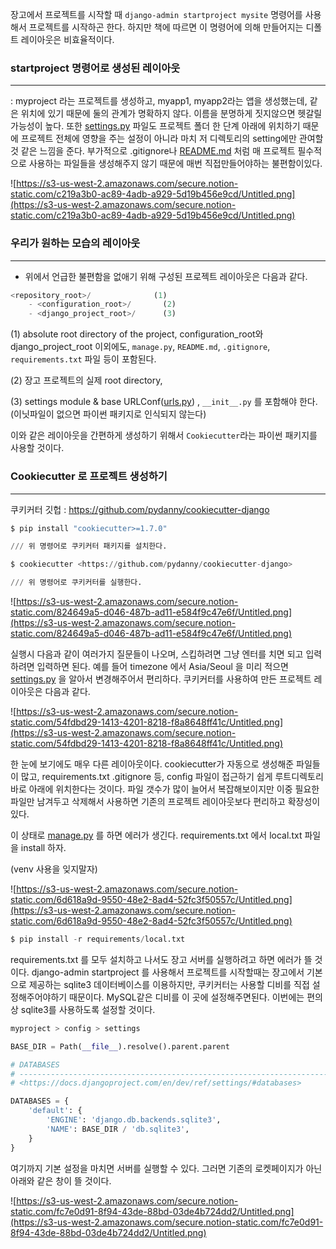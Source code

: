 장고에서 프로젝트를 시작할 때 `django-admin startproject mysite` 명령어를 사용해서 프로젝트를 시작하곤 한다. 하지만 책에 따르면 이 명령어에 의해 만들어지는 디폴트 레이아웃은 비효율적이다.

### startproject 명령어로 생성된 레이아웃

---

: myproject 라는 프로젝트를 생성하고, myapp1, myapp2라는 앱을 생성했는데, 같은 위치에 있기 때문에 둘의 관계가 명확하지 않다. 이름을 분명하게 짓지않으면 헷갈릴 가능성이 높다. 또한 [settings.py](http://settings.py) 파일도 프로젝트 폴더  한 단계 아래에 위치하기 때문에 프로젝트 전체에 영향을 주는 설정이 아니라 마치 저 디렉토리의 setting에만 관여할 것 같은 느낌을 준다. 부가적으로 .gitignore나 [README.md](http://readme.md) 처럼 매 프로젝트 필수적으로 사용하는 파일들을 생성해주지 않기 때문에 매번 직접만들어야하는 불편함이있다.

![https://s3-us-west-2.amazonaws.com/secure.notion-static.com/c219a3b0-ac89-4adb-a929-5d19b456e9cd/Untitled.png](https://s3-us-west-2.amazonaws.com/secure.notion-static.com/c219a3b0-ac89-4adb-a929-5d19b456e9cd/Untitled.png)



### 우리가 원하는 모습의 레이아웃

---

- 위에서 언급한 불편함을 없애기 위해 구성된 프로젝트 레이아웃은 다음과 같다.

```python
<repository_root>/              (1)              
	- <configuration_root>/       (2)
	- <django_project_root>/      (3)          
```

(1)   absolute root directory of the project, configuration_root와 django_project_root 이외에도, `manage.py`,  `README.md`, `.gitignore`, `requirements.txt` 파일 등이 포함된다.

(2)  장고 프로젝트의 실제 root directory,

(3) settings module & base URLConf([urls.py](http://urls.py)) ,  `__init__.py` 를 포함해야 한다. (이닛파일이 없으면 파이썬 패키지로 인식되지 않는다)

이와 같은 레이아웃을 간편하게 생성하기 위해서 `Cookiecutter`라는 파이썬 패키지를 사용할 것이다.



### Cookiecutter 로 프로젝트 생성하기

---

쿠키커터 깃헙 : https://github.com/pydanny/cookiecutter-django

```python
$ pip install "cookiecutter>=1.7.0"

/// 위 명령어로 쿠키커터 패키지를 설치한다.

$ cookiecutter <https://github.com/pydanny/cookiecutter-django>

/// 위 명령어로 쿠키커터를 실행한다.
```

![https://s3-us-west-2.amazonaws.com/secure.notion-static.com/824649a5-d046-487b-ad11-e584f9c47e6f/Untitled.png](https://s3-us-west-2.amazonaws.com/secure.notion-static.com/824649a5-d046-487b-ad11-e584f9c47e6f/Untitled.png)

실행시 다음과 같이 여러가지 질문들이 나오며, 스킵하려면 그냥 엔터를 치면 되고 입력하려면 입력하면 된다. 예를 들어 timezone 에서 Asia/Seoul 을 미리 적으면 [settings.py](http://settings.py) 을 알아서 변경해주어서 편리하다. 쿠키커터를 사용하여 만든 프로젝트 레이아웃은 다음과 같다.

![https://s3-us-west-2.amazonaws.com/secure.notion-static.com/54fdbd29-1413-4201-8218-f8a8648ff41c/Untitled.png](https://s3-us-west-2.amazonaws.com/secure.notion-static.com/54fdbd29-1413-4201-8218-f8a8648ff41c/Untitled.png)

한 눈에 보기에도 매우 다른 레이아웃이다. cookiecutter가 자동으로 생성해준 파일들이 많고,  requirements.txt .gitignore 등, config 파일이 접근하기 쉽게 루트디렉토리 바로 아래에 위치한다는 것이다. 파일 갯수가 많이 늘어서 복잡해보이지만 이중 필요한 파일만 남겨두고 삭제해서 사용하면 기존의 프로젝트 레이아웃보다 편리하고 확장성이 있다.

이 상태로 [manage.py](http://manage.py) 를 하면 에러가 생긴다. requirements.txt 에서 local.txt 파일을  install 하자.

(venv 사용을 잊지말자)

![https://s3-us-west-2.amazonaws.com/secure.notion-static.com/6d618a9d-9550-48e2-8ad4-52fc3f50557c/Untitled.png](https://s3-us-west-2.amazonaws.com/secure.notion-static.com/6d618a9d-9550-48e2-8ad4-52fc3f50557c/Untitled.png)

```python
$ pip install -r requirements/local.txt
```

requirements.txt 를 모두 설치하고 나서도 장고 서버를 실행하려고 하면 에러가 뜰 것이다. django-admin startproject 를 사용해서 프로젝트를 시작할때는 장고에서 기본으로 제공하는 sqlite3  데이터베이스를 이용하지만, 쿠키커터는 사용할 디비를 직접 설정해주어야하기 때문이다. MySQL같은 디비를 이 곳에 설정해주면된다. 이번에는 편의상 sqlite3를 사용하도록 설정할 것이다.

```python
myproject > config > settings 

BASE_DIR = Path(__file__).resolve().parent.parent

# DATABASES
# ------------------------------------------------------------------------------
# <https://docs.djangoproject.com/en/dev/ref/settings/#databases>

DATABASES = {
    'default': {
        'ENGINE': 'django.db.backends.sqlite3',
        'NAME': BASE_DIR / 'db.sqlite3',
    }
}
```

여기까지 기본 설정을 마치면 서버를 실행할 수 있다. 그러면 기존의 로켓페이지가 아닌 아래와 같은 창이 뜰 것이다.

![https://s3-us-west-2.amazonaws.com/secure.notion-static.com/fc7e0d91-8f94-43de-88bd-03de4b724dd2/Untitled.png](https://s3-us-west-2.amazonaws.com/secure.notion-static.com/fc7e0d91-8f94-43de-88bd-03de4b724dd2/Untitled.png)